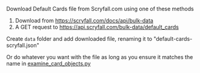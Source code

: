 Download Default Cards file from Scryfall.com using one of these methods

1. Download from https://scryfall.com/docs/api/bulk-data
2. A GET request to https://api.scryfall.com/bulk-data/default_cards 

Create `data` folder and add downloaded file, renaming it to "default-cards-scryfall.json" 

Or do whatever you want with the file as long as you ensure it matches the name in 
[examine_card_objects.py](examine_card_objects.py)  
